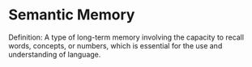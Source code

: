 # Semantic Memory

Definition: A type of long-term memory involving the capacity to recall words, concepts, or numbers, which is essential for the use and understanding of language.